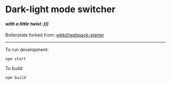# Dark-light mode switcher
#### _with a little twist :)))_

Boilerplate forked from: [wbkd/webpack-starter](https://github.com/wbkd/webpack-starter)

---------

To run development:

`npm start`

To build:

`npm build`